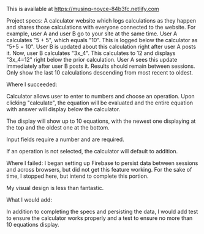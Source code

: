 

This is available at https://musing-noyce-84b3fc.netlify.com

Project specs:
A calculator website which logs calculations as they happen and shares those calculations with everyone connected to the website. For example, user A and user B go to your site at the same time. User A calculates "5 + 5", which equals "10". This is logged below the calculator as "5+5 = 10". User B is updated about this calculation right after user A posts it. Now, user B calculates "3x_4". This calculates to 12 and displays "3x_4=12" right below the prior calculation. User A sees this update immediately after user B posts it. Results should remain between sessions. Only show the last 10 calculations descending from most recent to oldest.


Where I succeeded:

Calculator allows user to enter to numbers and choose an operation.  Upon clicking "calculate", the equation will be evaluated and the entire equation with answer will display below the calculator.

The display will show up to 10 equations, with the newest one displaying at the top and the oldest one at the bottom.

Input fields require a number and are required.

If an operation is not selected, the calculator will default to addition.

Where I failed:
I began setting up Firebase to persist data between sessions and across browsers, but did not get this feature working. For the sake of time, I stopped here, but intend to complete this portion.

My visual design is less than fantastic. 

What I would add:

In addition to completing the specs and persisting the data, I would add test to ensure the calculator works properly and a test to ensure no more than 10 equations display.